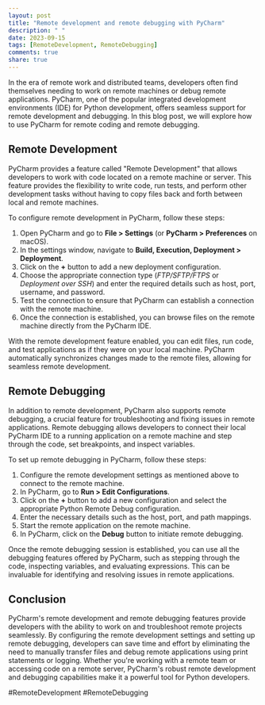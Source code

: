 ```yaml
---
layout: post
title: "Remote development and remote debugging with PyCharm"
description: " "
date: 2023-09-15
tags: [RemoteDevelopment, RemoteDebugging]
comments: true
share: true
---
```


In the era of remote work and distributed teams, developers often find themselves needing to work on remote machines or debug remote applications. PyCharm, one of the popular integrated development environments (IDE) for Python development, offers seamless support for remote development and debugging. In this blog post, we will explore how to use PyCharm for remote coding and remote debugging.

## Remote Development

PyCharm provides a feature called "Remote Development" that allows developers to work with code located on a remote machine or server. This feature provides the flexibility to write code, run tests, and perform other development tasks without having to copy files back and forth between local and remote machines.

To configure remote development in PyCharm, follow these steps:
1. Open PyCharm and go to **File > Settings** (or **PyCharm > Preferences** on macOS).
2. In the settings window, navigate to **Build, Execution, Deployment > Deployment**.
3. Click on the **+** button to add a new deployment configuration.
4. Choose the appropriate connection type (*FTP/SFTP/FTPS* or *Deployment over SSH*) and enter the required details such as host, port, username, and password.
5. Test the connection to ensure that PyCharm can establish a connection with the remote machine.
6. Once the connection is established, you can browse files on the remote machine directly from the PyCharm IDE.

With the remote development feature enabled, you can edit files, run code, and test applications as if they were on your local machine. PyCharm automatically synchronizes changes made to the remote files, allowing for seamless remote development.

## Remote Debugging

In addition to remote development, PyCharm also supports remote debugging, a crucial feature for troubleshooting and fixing issues in remote applications. Remote debugging allows developers to connect their local PyCharm IDE to a running application on a remote machine and step through the code, set breakpoints, and inspect variables.

To set up remote debugging in PyCharm, follow these steps:
1. Configure the remote development settings as mentioned above to connect to the remote machine.
2. In PyCharm, go to **Run > Edit Configurations**.
3. Click on the **+** button to add a new configuration and select the appropriate Python Remote Debug configuration.
4. Enter the necessary details such as the host, port, and path mappings.
5. Start the remote application on the remote machine.
6. In PyCharm, click on the **Debug** button to initiate remote debugging.

Once the remote debugging session is established, you can use all the debugging features offered by PyCharm, such as stepping through the code, inspecting variables, and evaluating expressions. This can be invaluable for identifying and resolving issues in remote applications.

## Conclusion

PyCharm's remote development and remote debugging features provide developers with the ability to work on and troubleshoot remote projects seamlessly. By configuring the remote development settings and setting up remote debugging, developers can save time and effort by eliminating the need to manually transfer files and debug remote applications using print statements or logging. Whether you're working with a remote team or accessing code on a remote server, PyCharm's robust remote development and debugging capabilities make it a powerful tool for Python developers.

#RemoteDevelopment #RemoteDebugging